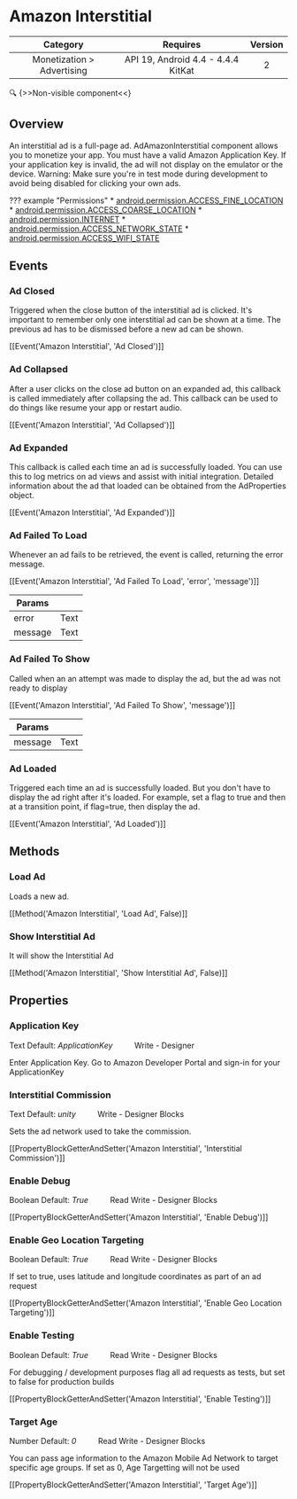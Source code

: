 # Amazon Interstitial

| Category | Requires | Version |
|:--------:|:-------:|:--------:|
|Monetization > Advertising|API 19, Android 4.4 - 4.4.4 KitKat|2|

:mag: {>>Non-visible component<<}

## Overview

An interstitial ad is a full-page ad. AdAmazonInterstitial component allows you to monetize your app. You must have a valid Amazon Application Key. If your application key is invalid, the ad will not display on the emulator or the device. Warning: Make sure you're in test mode during development to avoid being disabled for clicking your own ads. 

??? example "Permissions"
    * [android.permission.ACCESS_FINE_LOCATION](https://developer.android.com/reference/android/Manifest.permission.html#android.permission.ACCESS_FINE_LOCATION)
    * [android.permission.ACCESS_COARSE_LOCATION](https://developer.android.com/reference/android/Manifest.permission.html#android.permission.ACCESS_COARSE_LOCATION)
    * [android.permission.INTERNET](https://developer.android.com/reference/android/Manifest.permission.html#android.permission.INTERNET)
    * [android.permission.ACCESS_NETWORK_STATE](https://developer.android.com/reference/android/Manifest.permission.html#android.permission.ACCESS_NETWORK_STATE)
    * [android.permission.ACCESS_WIFI_STATE](https://developer.android.com/reference/android/Manifest.permission.html#android.permission.ACCESS_WIFI_STATE)


## Events

### Ad Closed

Triggered when the close button of the interstitial ad is clicked. It's important to remember only one interstitial ad can be shown at a time. The previous ad has to be dismissed before a new ad can be shown.

[[Event('Amazon Interstitial', 'Ad Closed')]]

### Ad Collapsed

After a user clicks on the close ad button on an expanded ad, this callback is called immediately after collapsing the ad. This callback can be used to do things like resume your app or restart audio.

[[Event('Amazon Interstitial', 'Ad Collapsed')]]

### Ad Expanded

This callback is called each time an ad is successfully loaded. You can use this to log metrics on ad views and assist with initial integration. Detailed information about the ad that loaded can be obtained from the AdProperties object.

[[Event('Amazon Interstitial', 'Ad Expanded')]]

### Ad Failed To Load

Whenever an ad fails to be retrieved, the event is called, returning the error message.

[[Event('Amazon Interstitial', 'Ad Failed To Load', 'error', 'message')]]

| Params | []() |
|--------|------|
|error|<span class="chip chip-text">Text</span>|
|message|<span class="chip chip-text">Text</span>|


### Ad Failed To Show

Called when an an attempt was made to display the ad, but the ad was not ready to display

[[Event('Amazon Interstitial', 'Ad Failed To Show', 'message')]]

| Params | []() |
|--------|------|
|message|<span class="chip chip-text">Text</span>|


### Ad Loaded

Triggered each time an ad is successfully loaded. But you don't have to display the ad right after it's loaded. For example, set a flag to true and then at a transition point, if flag=true, then display the ad.

[[Event('Amazon Interstitial', 'Ad Loaded')]]

## Methods

### Load Ad

Loads a new ad.

[[Method('Amazon Interstitial', 'Load Ad', False)]]

### Show Interstitial Ad

It will show the Interstitial Ad

[[Method('Amazon Interstitial', 'Show Interstitial Ad', False)]]

## Properties

### Application Key

<span class="chip chip-text">Text</span> <span class="chip chip-text">Default: <i>ApplicationKey</i></span>&nbsp;&nbsp;&nbsp;&nbsp;&nbsp;&nbsp;&nbsp;&nbsp;&nbsp;&nbsp;<span class="chip chip-rw">Write</span> - <span class="chip chip-bd">Designer</span> 

Enter Application Key. Go to Amazon Developer Portal and sign-in for your ApplicationKey

### Interstitial Commission

<span class="chip chip-text">Text</span> <span class="chip chip-text">Default: <i>unity</i></span>&nbsp;&nbsp;&nbsp;&nbsp;&nbsp;&nbsp;&nbsp;&nbsp;&nbsp;&nbsp;<span class="chip chip-rw">Write</span> - <span class="chip chip-bd">Designer</span> <span class="chip chip-bd">Blocks</span> 

Sets the ad network used to take the commission.

[[PropertyBlockGetterAndSetter('Amazon Interstitial', 'Interstitial Commission')]]

### Enable Debug

<span class="chip chip-boolean">Boolean</span> <span class="chip chip-boolean">Default: <i>True</i></span>&nbsp;&nbsp;&nbsp;&nbsp;&nbsp;&nbsp;&nbsp;&nbsp;&nbsp;&nbsp;<span class="chip chip-rw">Read</span> <span class="chip chip-rw">Write</span> - <span class="chip chip-bd">Designer</span> <span class="chip chip-bd">Blocks</span> 

[[PropertyBlockGetterAndSetter('Amazon Interstitial', 'Enable Debug')]]

### Enable Geo Location Targeting

<span class="chip chip-boolean">Boolean</span> <span class="chip chip-boolean">Default: <i>True</i></span>&nbsp;&nbsp;&nbsp;&nbsp;&nbsp;&nbsp;&nbsp;&nbsp;&nbsp;&nbsp;<span class="chip chip-rw">Read</span> <span class="chip chip-rw">Write</span> - <span class="chip chip-bd">Designer</span> <span class="chip chip-bd">Blocks</span> 

If set to true, uses latitude and longitude coordinates as part of an ad request

[[PropertyBlockGetterAndSetter('Amazon Interstitial', 'Enable Geo Location Targeting')]]

### Enable Testing

<span class="chip chip-boolean">Boolean</span> <span class="chip chip-boolean">Default: <i>True</i></span>&nbsp;&nbsp;&nbsp;&nbsp;&nbsp;&nbsp;&nbsp;&nbsp;&nbsp;&nbsp;<span class="chip chip-rw">Read</span> <span class="chip chip-rw">Write</span> - <span class="chip chip-bd">Designer</span> <span class="chip chip-bd">Blocks</span> 

For debugging / development purposes flag all ad requests as tests, but set to false for production builds

[[PropertyBlockGetterAndSetter('Amazon Interstitial', 'Enable Testing')]]

### Target Age

<span class="chip chip-number">Number</span> <span class="chip chip-number">Default: <i>0</i></span>&nbsp;&nbsp;&nbsp;&nbsp;&nbsp;&nbsp;&nbsp;&nbsp;&nbsp;&nbsp;<span class="chip chip-rw">Read</span> <span class="chip chip-rw">Write</span> - <span class="chip chip-bd">Designer</span> <span class="chip chip-bd">Blocks</span> 

You can pass age information to the Amazon Mobile Ad Network to target specific age groups. If set as 0, Age Targetting will not be used

[[PropertyBlockGetterAndSetter('Amazon Interstitial', 'Target Age')]]